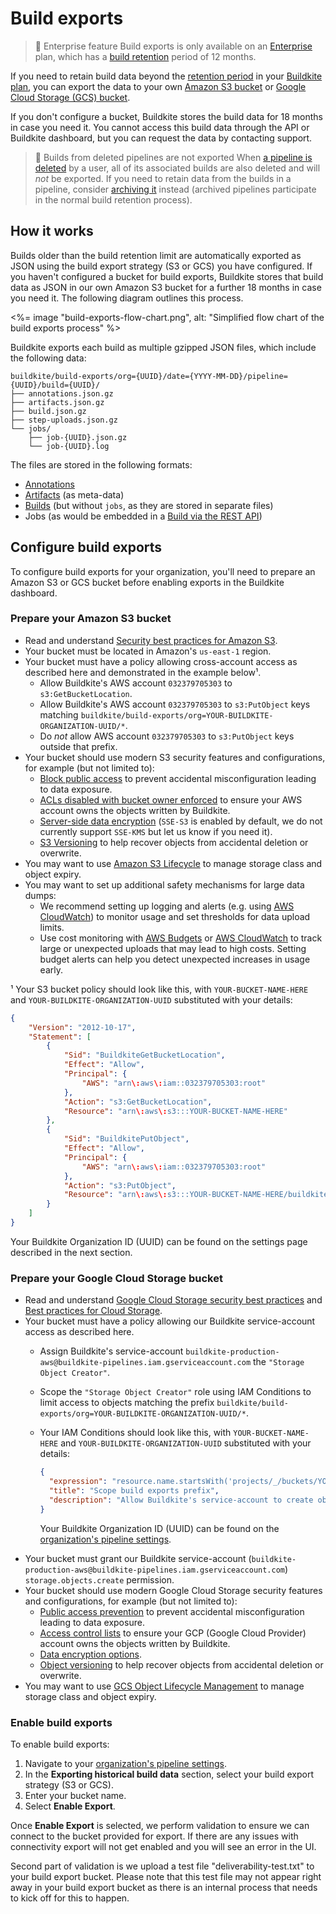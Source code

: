 # Build exports

> 📘 Enterprise feature
> Build exports is only available on an [Enterprise](https://buildkite.com/pricing) plan, which has a [build retention](/docs/pipelines/configure/build-retention) period of 12 months.

If you need to retain build data beyond the [retention period](/docs/pipelines/configure/build-retention) in your [Buildkite plan](https://buildkite.com/pricing), you can export the data to your own [Amazon S3 bucket](https://aws.amazon.com/s3/) or [Google Cloud Storage (GCS) bucket](https://cloud.google.com/storage).

If you don't configure a bucket, Buildkite stores the build data for 18 months in case you need it. You cannot access this build data through the API or Buildkite dashboard, but you can request the data by contacting support.

> 🚧 Builds from deleted pipelines are not exported
> When [a pipeline is deleted](/docs/pipelines/configure/workflows/archiving-and-deleting-pipelines#deleting-pipelines) by a user, all of its associated builds are also deleted and will _not_ be exported.
> If you need to retain data from the builds in a pipeline, consider [archiving it](/docs/pipelines/configure/workflows/archiving-and-deleting-pipelines#archiving-pipelines) instead (archived pipelines participate in the normal build retention process).

## How it works

Builds older than the build retention limit are automatically exported as JSON using the build export strategy (S3 or GCS) you have configured. If you haven't configured a bucket for build exports, Buildkite stores that build data as JSON in our own Amazon S3 bucket for a further 18 months in case you need it. The following diagram outlines this process.

<%= image "build-exports-flow-chart.png", alt: "Simplified flow chart of the build exports process" %>

Buildkite exports each build as multiple gzipped JSON files, which include the following data:

```
buildkite/build-exports/org={UUID}/date={YYYY-MM-DD}/pipeline={UUID}/build={UUID}/
├── annotations.json.gz
├── artifacts.json.gz
├── build.json.gz
├── step-uploads.json.gz
└── jobs/
    ├── job-{UUID}.json.gz
    └── job-{UUID}.log
```

The files are stored in the following formats:

* [Annotations](/docs/apis/rest-api/annotations#list-annotations-for-a-build)
* [Artifacts](/docs/apis/rest-api/artifacts#list-artifacts-for-a-build) (as meta-data)
* [Builds](/docs/apis/rest-api/builds#get-a-build) (but without `jobs`, as they are stored in separate files)
* Jobs (as would be embedded in a [Build via the REST API](/docs/apis/rest-api/builds#get-a-build))

## Configure build exports

To configure build exports for your organization, you'll need to prepare an Amazon S3 or GCS bucket before enabling exports in the Buildkite dashboard.

### Prepare your Amazon S3 bucket

* Read and understand [Security best practices for Amazon S3](https://docs.aws.amazon.com/AmazonS3/latest/userguide/security-best-practices.html).
* Your bucket must be located in Amazon's `us-east-1` region.
* Your bucket must have a policy allowing cross-account access as described here and demonstrated in the example below¹.
  - Allow Buildkite's AWS account `032379705303` to `s3:GetBucketLocation`.
  - Allow Buildkite's AWS account `032379705303` to `s3:PutObject` keys matching `buildkite/build-exports/org=YOUR-BUILDKITE-ORGANIZATION-UUID/*`.
  - Do *not* allow AWS account `032379705303` to `s3:PutObject` keys outside that prefix.
* Your bucket should use modern S3 security features and configurations, for example (but not limited to):
  - [Block public access](https://docs.aws.amazon.com/AmazonS3/latest/userguide/access-control-block-public-access.html) to prevent accidental misconfiguration leading to data exposure.
  - [ACLs disabled with bucket owner enforced](https://docs.aws.amazon.com/AmazonS3/latest/userguide/about-object-ownership.html) to ensure your AWS account owns the objects written by Buildkite.
  - [Server-side data encryption](https://docs.aws.amazon.com/AmazonS3/latest/userguide/serv-side-encryption.html) (`SSE-S3` is enabled by default, we do not currently support `SSE-KMS` but let us know if you need it).
  - [S3 Versioning](https://docs.aws.amazon.com/AmazonS3/latest/userguide/Versioning.html) to help recover objects from accidental deletion or overwrite.
* You may want to use [Amazon S3 Lifecycle](https://docs.aws.amazon.com/AmazonS3/latest/userguide/object-lifecycle-mgmt.html) to manage storage class and object expiry.
* You may want to set up additional safety mechanisms for large data dumps:
  - We recommend setting up logging and alerts (e.g. using [AWS CloudWatch](https://docs.aws.amazon.com/AmazonCloudWatch/latest/monitoring/WhatIsCloudWatch.html)) to monitor usage and set thresholds for data upload limits.
  - Use cost monitoring with [AWS Budgets](https://docs.aws.amazon.com/cost-management/latest/userguide/budgets-managing-costs.html) or [AWS CloudWatch](https://docs.aws.amazon.com/AmazonCloudWatch/latest/monitoring/WhatIsCloudWatch.html) to track large or unexpected uploads that may lead to high costs. Setting budget alerts can help you detect unexpected increases in usage early.

¹ Your S3 bucket policy should look like this, with `YOUR-BUCKET-NAME-HERE` and
`YOUR-BUILDKITE-ORGANIZATION-UUID` substituted with your details:

```json
{
    "Version": "2012-10-17",
    "Statement": [
        {
            "Sid": "BuildkiteGetBucketLocation",
            "Effect": "Allow",
            "Principal": {
                "AWS": "arn\:aws\:iam::032379705303:root"
            },
            "Action": "s3:GetBucketLocation",
            "Resource": "arn\:aws\:s3:::YOUR-BUCKET-NAME-HERE"
        },
        {
            "Sid": "BuildkitePutObject",
            "Effect": "Allow",
            "Principal": {
                "AWS": "arn\:aws\:iam::032379705303:root"
            },
            "Action": "s3:PutObject",
            "Resource": "arn\:aws\:s3:::YOUR-BUCKET-NAME-HERE/buildkite/build-exports/org=YOUR-BUILDKITE-ORGANIZATION-UUID/*"
        }
    ]
}
```

Your Buildkite Organization ID (UUID) can be found on the settings page described in the next section.

### Prepare your Google Cloud Storage bucket

* Read and understand [Google Cloud Storage security best practices](https://cloud.google.com/security/best-practices) and [Best practices for Cloud Storage](https://cloud.google.com/storage/docs/).
* Your bucket must have a policy allowing our Buildkite service-account access as described here.
  - Assign Buildkite's service-account `buildkite-production-aws@buildkite-pipelines.iam.gserviceaccount.com` the `"Storage Object Creator"`.
  - Scope the `"Storage Object Creator"` role using IAM Conditions to limit access to objects matching the prefix `buildkite/build-exports/org=YOUR-BUILDKITE-ORGANIZATION-UUID/*`.
  - Your IAM Conditions should look like this, with `YOUR-BUCKET-NAME-HERE` and `YOUR-BUILDKITE-ORGANIZATION-UUID` substituted with your details:

    ```json
    {
      "expression": "resource.name.startsWith('projects/_/buckets/YOUR-BUCKET-NAME-HERE/objects/buildkite/build-exports/org=YOUR-BUILDKITE-ORGANIZATION-UUID/')",
      "title": "Scope build exports prefix",
      "description": "Allow Buildkite's service-account to create objects only within the build exports prefix",
    }
    ```

    Your Buildkite Organization ID (UUID) can be found on the [organization's pipeline settings](https://buildkite.com/organizations/~/pipeline-settings).
* Your bucket must grant our Buildkite service-account (`buildkite-production-aws@buildkite-pipelines.iam.gserviceaccount.com`) `storage.objects.create` permission.
* Your bucket should use modern Google Cloud Storage security features and configurations, for example (but not limited to):
  - [Public access prevention](https://cloud.google.com/storage/docs/public-access-prevention) to prevent accidental misconfiguration leading to data exposure.
  - [Access control lists](https://cloud.google.com/storage/docs/access-control/lists) to ensure your GCP (Google Cloud Provider) account owns the objects written by Buildkite.
  - [Data encryption options](https://cloud.google.com/storage/docs/encryption).
  - [Object versioning](https://cloud.google.com/storage/docs/object-versioning) to help recover objects from accidental deletion or overwrite.
* You may want to use [GCS Object Lifecycle Management](https://cloud.google.com/storage/docs/lifecycle) to manage storage class and object expiry.

### Enable build exports

To enable build exports:

1. Navigate to your [organization's pipeline settings](https://buildkite.com/organizations/~/pipeline-settings).
1. In the **Exporting historical build data** section, select your build export strategy (S3 or GCS).
1. Enter your bucket name.
1. Select **Enable Export**.

Once **Enable Export** is selected, we perform validation to ensure we can connect to the bucket provided for export. If there are any issues with connectivity export will not get enabled and you will see an error in the UI.

Second part of validation is we upload a test file "deliverability-test.txt" to your build export bucket. Please note that this test file may not appear right away in your build export bucket as there is an internal process that needs to kick off for this to happen.
